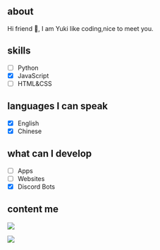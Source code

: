 ## about
Hi friend 👋,  I am Yuki like coding,nice to meet you.

## skills

- [ ] Python 
- [x] JavaScript
- [ ] HTML&CSS

## languages I can speak

- [x] English 
- [x] Chinese

## what can I develop
- [ ] Apps
- [ ] Websites
- [x] Discord Bots

## content me
<p align="left"> 
    <a href="https://discord.gg/QSJRxjGBWU" target="_blank"> <img src="https://img.icons8.com/color/48/000000/discord.png"/> </a>
    
</p>

[![](https://metrics.lecoq.io/yuki0912)](https://github.com/yuki0912)
